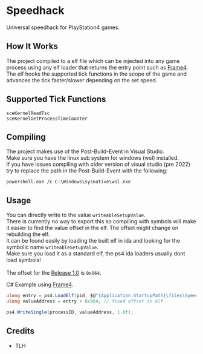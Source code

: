 # Speedhack
Universal speedhack for PlayStation4 games.

## How It Works
The project compiled to a elf file which can be injected into any game process using any elf loader that returns the entry point such as [Frame4](https://github.com/DeathRGH/frame4).
The elf hooks the supported tick functions in the scope of the game and advances the tick faster/slower depending on the set speed.

## Supported Tick Functions
`sceKernelReadTsc`<br>
`sceKernelGetProcessTimeCounter`

## Compiling
The project makes use of the Post-Build-Event in Visual Studio.<br/>
Make sure you have the linux sub system for windows (wsl) installed.<br/>
If you have issues compiling with older version of visual studio (pre 2022) try to replace the path in the Post-Build-Event with the following:
```
powershell.exe /c C:\Windows\sysnative\wsl.exe
```

## Usage
You can directly write to the value `writeableSetupValue`.<br>
There is currently no way to export this so compiling with symbols will make it easier to find the value offset in the elf.
The offset might change on rebuilding the elf.<br>
It can be found easily by loading the built elf in ida and looking for the symbolic name `writeableSetupValue`.<br>
Make sure you load it as a standard elf, the ps4 ida loaders usually dont load symbols!<br>
<br>
The offset for the [Release 1.0](https://github.com/DeathRGH/Speedhack/releases/tag/1.0) is `0x964`.

C# Example using [Frame4](https://github.com/DeathRGH/frame4).
```cs
ulong entry = ps4.LoadElf(pid, $@"{Application.StartupPath}\files\Speedhack.elf");
ulong valueAddress = entry + 0x964; // fixed offset in elf

ps4.WriteSingle(processID, valueAddress, 1.0f);
```

## Credits
- TLH
